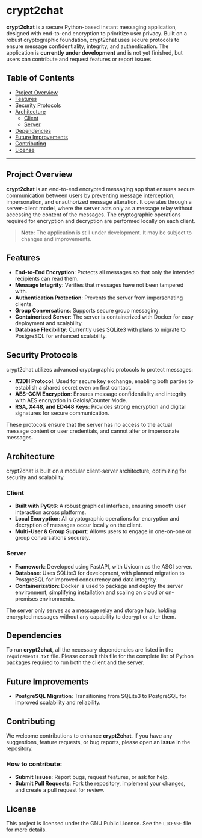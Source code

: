 # crypt2chat

**crypt2chat** is a secure Python-based instant messaging application, designed with end-to-end encryption to prioritize user privacy. Built on a robust cryptographic foundation, crypt2chat uses secure protocols to ensure message confidentiality, integrity, and authentication. The application is **currently under development** and is not yet finished, but users can contribute and request features or report issues.

## Table of Contents
- [Project Overview](#project-overview)
- [Features](#features)
- [Security Protocols](#security-protocols)
- [Architecture](#architecture)
  - [Client](#client)
  - [Server](#server)
- [Dependencies](#dependencies)
- [Future Improvements](#future-improvements)
- [Contributing](#contributing)
- [License](#license)

---

## Project Overview

**crypt2chat** is an end-to-end encrypted messaging app that ensures secure communication between users by preventing message interception, impersonation, and unauthorized message alteration. It operates through a server-client model, where the server acts only as a message relay without accessing the content of the messages. The cryptographic operations required for encryption and decryption are performed locally on each client.

> **Note**: The application is still under development. It may be subject to changes and improvements.

## Features

- **End-to-End Encryption**: Protects all messages so that only the intended recipients can read them.
- **Message Integrity**: Verifies that messages have not been tampered with.
- **Authentication Protection**: Prevents the server from impersonating clients.
- **Group Conversations**: Supports secure group messaging.
- **Containerized Server**: The server is containerized with Docker for easy deployment and scalability.
- **Database Flexibility**: Currently uses SQLite3 with plans to migrate to PostgreSQL for enhanced scalability.

## Security Protocols

crypt2chat utilizes advanced cryptographic protocols to protect messages:

- **X3DH Protocol**: Used for secure key exchange, enabling both parties to establish a shared secret even on first contact.
- **AES-GCM Encryption**: Ensures message confidentiality and integrity with AES encryption in Galois/Counter Mode.
- **RSA, X448, and ED448 Keys**: Provides strong encryption and digital signatures for secure communication.
  
These protocols ensure that the server has no access to the actual message content or user credentials, and cannot alter or impersonate messages.

## Architecture

crypt2chat is built on a modular client-server architecture, optimizing for security and scalability.

### Client

- **Built with PyQt6**: A robust graphical interface, ensuring smooth user interaction across platforms.
- **Local Encryption**: All cryptographic operations for encryption and decryption of messages occur locally on the client.
- **Multi-User & Group Support**: Allows users to engage in one-on-one or group conversations securely.

### Server

- **Framework**: Developed using FastAPI, with Uvicorn as the ASGI server.
- **Database**: Uses SQLite3 for development, with planned migration to PostgreSQL for improved concurrency and data integrity.
- **Containerization**: Docker is used to package and deploy the server environment, simplifying installation and scaling on cloud or on-premises environments.

The server only serves as a message relay and storage hub, holding encrypted messages without any capability to decrypt or alter them.

## Dependencies

To run **crypt2chat**, all the necessary dependencies are listed in the `requirements.txt` file. Please consult this file for the complete list of Python packages required to run both the client and the server.

## Future Improvements

- **PostgreSQL Migration**: Transitioning from SQLite3 to PostgreSQL for improved scalability and reliability.

## Contributing

We welcome contributions to enhance **crypt2chat**. If you have any suggestions, feature requests, or bug reports, please open an **issue** in the repository.

### How to contribute:
- **Submit Issues**: Report bugs, request features, or ask for help.
- **Submit Pull Requests**: Fork the repository, implement your changes, and create a pull request for review.

## License

This project is licensed under the GNU Public License. See the `LICENSE` file for more details.